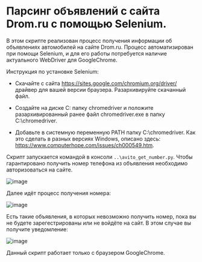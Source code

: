 # Парсинг объявлений с сайта Drom.ru c помощью Selenium.

В этом скрипте реализован процесс получения информации об объявлениях автомобилей на сайте Drom.ru.
Процесс автоматизирован при помощи Selenium, и для его работы потребуется наличие актуального WebDriver для GoogleChrome.

Инструкция по установке Selenium:

- Скачайте с сайта https://sites.google.com/chromium.org/driver/ драйвер для вашей версии браузера. Разархивируйте скачанный файл.

- Создайте на диске C: папку chromedriver и положите разархивированный ранее файл chromedriver.exe в папку C:\chromedriver.

- Добавьте в системную переменную PATH папку C:\chromedriver. Как это сделать в разных версиях Windows, описано здесь: https://www.computerhope.com/issues/ch000549.htm.

Скрипт запускается командой в консоли `..\avito_get_number.py`.
Чтобы гарантировано получить номер телефона из объявления необходимо авторизоваться на сайте.

![image](https://user-images.githubusercontent.com/106872149/177570627-1cd35c73-8637-47b6-a7b3-8af4ae90abc2.png)

Далее идёт процесс получения номера:

![image](https://user-images.githubusercontent.com/106872149/177571241-6eb29dce-a65b-4c90-983f-016b48ef32ab.png)

Есть такие объявления, в которых невозможно получить номер, пока вы не будете зарегестрированы или не войдёте на сайт. В этом случае вы получите уведомление:

![image](https://user-images.githubusercontent.com/106872149/177572965-bf4e21c9-99e7-487a-867f-fe566cd58e1f.png)


Данный скрипт работает только с браузером GoogleChrome.
